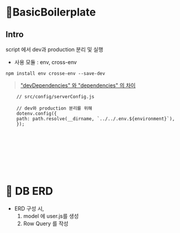 # BasicBoilerplate

## Intro

   script 에서 dev과 production 분리 및 실행
   - 사용 모듈 : env, cross-env
    
`` npm install env crosse-env --save-dev ``

>["devDependencies" 와 "dependencies" 의 차이](https://jeong-park.tistory.com/34)

```
    // src/config/serverConfig.js
    
    // dev와 production 분리를 위해
    dotenv.config({
    path: path.resolve(__dirname, `../../.env.${environment}`),
    });
```
    
    

<br/>
<br/>


<br/>
<br/>

 
<br/>
<br/>

# 🔎 DB ERD
- ERD 구성 시,
  1) model 에 user.js를 생성
  2) Row Query 를 작성

